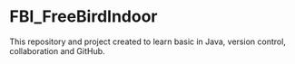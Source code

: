# FBI_FreeBirdIndoor
This repository and project created to learn basic in Java, version control, collaboration and GitHub.
